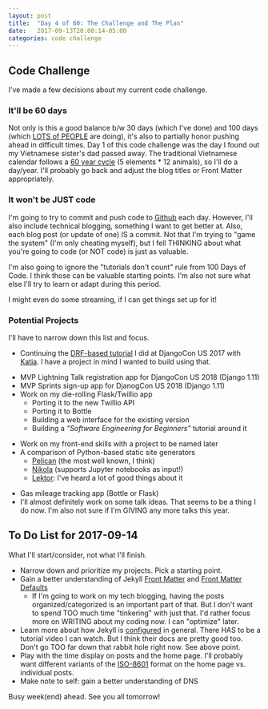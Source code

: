 ```yaml
---
layout: post
title:  "Day 4 of 60: The Challenge and The Plan"
date:   2017-09-13T20:00:14-05:00
categories: code challenge
---
```


## Code Challenge
I've made a few decisions about my current code challenge.

### It'll be 60 days
Not only is this a good balance b/w 30 days (which I've done) and 100 days (which [LOTS of PEOPLE](https://twitter.com/hashtag/100DaysOfCode?src=hash) are doing), it's also to partially honor pushing ahead in difficult times. Day 1 of this code challenge was the day I found out my Vietnamese sister's dad passed away. The traditional Vietnamese calendar follows a [60 year cycle](https://en.wikipedia.org/wiki/Sexagenary_cycle) (5 elements * 12 animals), so I'll do a day/year. I'll probably go back and adjust the blog titles or Front Matter appropriately.

### It won't be JUST code
I'm going to try to commit and push code to [Github](https://github.com/kojoidrissa) each day. However, I'll also include technical blogging, something I want to get better at. Also, each blog post (or update of one) IS a commit. Not that I'm trying to "game the system" (I'm only cheating myself), but I fell THINKING about what you're going to code (or NOT code) is just as valuable.

I'm also going to ignore the "tutorials don't count" rule from 100 Days of Code. I think those can be valuable starting points. I'm also not sure what else I'll try to learn or adapt during this period.

I might even do some streaming, if I can get things set up for it!

### Potential Projects
I'll have to narrow down this list and focus.

*  Continuing the [DRF-based tutorial](https://2017.djangocon.us/tutorials/catching-tweets-with-django-django-rest-framework/) I did at DjangoCon US 2017 with [Katia](https://twitter.com/lakatialira). I have a project in mind I wanted to build using that.
-  MVP Lightning Talk registration app for DjangoCon US 2018 (Django 1.11)
-  MVP Sprints sign-up app for DjanogCon US 2018 (Django 1.11)
-  Work on my die-rolling Flask/Twillio app
    -  Porting it to the new Twillio API
    -  Porting it to Bottle
    -  Building a web interface for the existing version
    -  Building a *"Software Engineering for Beginners"* tutorial around it
*  Work on my front-end skills with a project to be named later
*  A comparison of Python-based static site generators
    -  [Pelican](http://docs.getpelican.com/en/3.6.3/) (the most well known, I think)
    -  [Nikola](https://getnikola.com/) (supports Jupyter notebooks as input!)
    -  [Lektor](https://www.getlektor.com/): I've heard a lot of good things about it
-  Gas mileage tracking app (Bottle or Flask)
-  I'll almost definitely work on some talk ideas. That seems to be a thing I do now. I'm also not sure if I'm GIVING any more talks this year.

## To Do List for 2017-09-14
What I'll start/consider, not what I'll finish.

-  Narrow down and prioritize my projects. Pick a starting point.
-  Gain a better understanding of Jekyll [Front Matter](https://jekyllrb.com/docs/frontmatter/) and [Front Matter Defaults](https://jekyllrb.com/docs/configuration/#front-matter-defaults)
    +  If I'm going to work on my tech blogging, having the posts organized/categorized is an important part of that. But I don't want to spend TOO much time "tinkering" with just that. I'd rather focus more on WRITING about my coding now. I can "optimize" later.
-  Learn more about how Jekyll is [configured](http://jekyllrb.com/docs/configuration/) in general. There HAS to be a tutorial video I can watch. But I think their docs are pretty good too. Don't go TOO far down that rabbit hole right now. See above point.
-  Play with the time display on posts and the home page. I'll probably want different variants of the [ISO-8601](https://en.wikipedia.org/wiki/ISO_8601#Calendar_dates) format on the home page vs. individual posts.
-  Make note to self: gain a better understanding of DNS

Busy week(end) ahead. See you all tomorrow!
